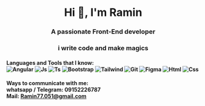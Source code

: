 <center><h1><b>Hi 👋, I'm Ramin</b></h1></center>

<center>
<h3>A passionate Front-End developer</h3>
<h3>i write code and make magics</h3>
</center>

#### Languages and Tools that I know: <br> ![Angular](https://github.com/Ramin-Mehrabanian/Ramin-Mehrabanian/assets/47733873/bb61161d-b42a-4e12-9d25-3248a675a741 "Angular") ![Js](https://github.com/Ramin-Mehrabanian/Ramin-Mehrabanian/assets/47733873/aa720abf-92b7-45c8-aa52-d0b973b642e0 "Js") ![Ts](https://github.com/Ramin-Mehrabanian/Ramin-Mehrabanian/assets/47733873/e981cf2e-b45e-4347-8e1c-ced1ee1b5134 "Ts") ![Bootstrap](https://github.com/Ramin-Mehrabanian/Ramin-Mehrabanian/assets/47733873/16736f8c-0621-44a9-ab49-f2487113dcd8 "Bootstrap") ![Tailwind](https://github.com/Ramin-Mehrabanian/Ramin-Mehrabanian/assets/47733873/fc757d9f-5409-4cf8-9e0e-21d8fbf8d3a8 "Tailwind") ![Git](https://github.com/Ramin-Mehrabanian/Ramin-Mehrabanian/assets/47733873/cd1465db-c17e-48c8-b4cc-1088c91261ae "Git") ![Figma](https://github.com/Ramin-Mehrabanian/Ramin-Mehrabanian/assets/47733873/1bfe1b43-4274-45d2-8680-0ba934b7c083 "Figma") ![Html](https://github.com/Ramin-Mehrabanian/Ramin-Mehrabanian/assets/47733873/8533a69e-4cfc-4997-8d9d-fcffa317ef7f "Html") ![Css](https://github.com/Ramin-Mehrabanian/Ramin-Mehrabanian/assets/47733873/84712b08-63fd-42a0-a1e4-700a7a5da434 "Css")

#### Ways to communicate with me: <br> whatsapp / Telegram: 09152226787 <br> Mail: Ramin77.051@gmail.com

